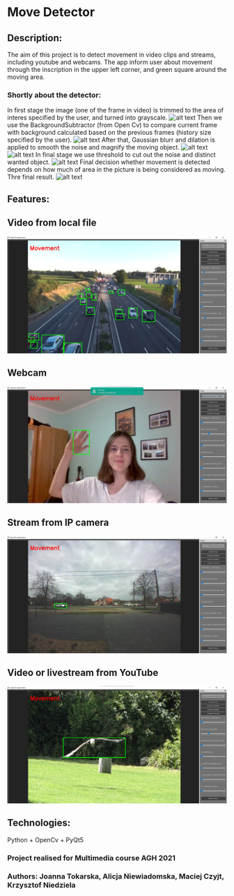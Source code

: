 # Move Detector
## Description:
The aim of this project is to detect movement in video clips and streams, 
including youtube and webcams.
The app inform user about movement through the inscription in the upper left corner, 
and green square around the moving area.
### Shortly about the detector:
In first stage the image (one of the frame in video) is trimmed to the area of interes specified by the user, and turned into grayscale.
![alt text](https://github.com/czyjtu/MoveDetection/blob/main/photos/grey_roi.png?raw=true)
Then we use the BackgroundSubtractor (from Open Cv) to compare current frame with background calculated based on the previous frames (history size specified by the user).
![alt text](https://github.com/czyjtu/MoveDetection/blob/main/photos/mask.png?raw=true)
After that, Gaussian blurr and dilation is applied to smooth the noise and magnify the moving object.
![alt text](https://github.com/czyjtu/MoveDetection/blob/main/photos/blurred_mask.png?raw=true)
![alt text](https://github.com/czyjtu/MoveDetection/blob/main/photos/dilate_mask.png?raw=true)
In final stage we use threshold to cut out the noise and distinct wanted object.
![alt text](https://github.com/czyjtu/MoveDetection/blob/main/photos/threshold_mask.png?raw=true)
Final decision whether movement is detected
depends on how much of area in the picture is being considered as moving.
Thre final result.
![alt text](https://github.com/czyjtu/MoveDetection/blob/main/photos/main_window.png?raw=true)
## Features:
## Video from local file
![alt text](https://github.com/czyjtu/MoveDetection/blob/main/photos/file.png?raw=true)
## Webcam
![alt text](https://github.com/czyjtu/MoveDetection/blob/main/photos/camera.png?raw=true)
## Stream from IP camera
![alt text](https://github.com/czyjtu/MoveDetection/blob/main/photos/ip_camera.png?raw=true)
## Video or livestream from YouTube
![alt text](https://github.com/czyjtu/MoveDetection/blob/main/photos/yt.png?raw=true)

## Technologies:
Python + OpenCv + PyQt5
### Project realised for Multimedia course AGH 2021
### Authors: Joanna Tokarska, Alicja Niewiadomska, Maciej Czyjt, Krzysztof Niedziela
